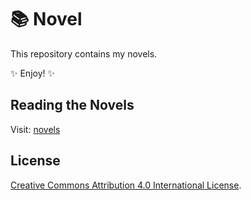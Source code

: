 # 📚 Novel

This repository contains my novels.

✨ Enjoy! ✨

##  Reading the Novels

Visit: [novels](https://afnan-novels.netlify.app/)

## License

[Creative Commons Attribution 4.0 International License](https://creativecommons.org/licenses/by/4.0/). 
